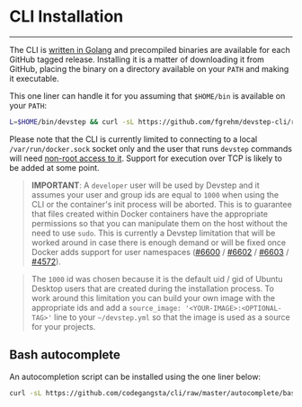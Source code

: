 # CLI Installation
------------------

The CLI is [written in Golang](https://github.com/fgrehm/devstep-cli) and precompiled
binaries are available for each GitHub tagged release. Installing it is a matter
of downloading it from GitHub, placing the binary on a directory available on your
`PATH` and making it executable.

This one liner can handle it for you assuming that `$HOME/bin` is available
on your `PATH`:

```sh
L=$HOME/bin/devstep && curl -sL https://github.com/fgrehm/devstep-cli/releases/download/v0.3.1/linux_amd64 > $L && chmod +x $L
```

Please note that the CLI is currently limited to connecting to a local `/var/run/docker.sock`
socket only and the user that runs `devstep` commands will need [non-root access to it](http://docs.docker.io/installation/ubuntulinux/#giving-non-root-access).
Support for execution over TCP is likely to be added at some point.


> **IMPORTANT**: A `developer` user will be used by Devstep and it assumes your
user and group ids are equal to `1000` when using the CLI or the container's init
process will be aborted. This is to guarantee that files created within Docker
containers have the appropriate permissions so that you can manipulate them
on the host without the need to use `sudo`. This is currently a Devstep limitation
that will be worked around in case there is enough demand or will be fixed once
Docker adds support for user namespaces ([#6600](https://github.com/dotcloud/docker/pull/6600)
/ [#6602](https://github.com/dotcloud/docker/pull/6602) / [#6603](https://github.com/dotcloud/docker/pull/6603)
/ [#4572](https://github.com/dotcloud/docker/pull/4572)).

> The `1000` id was chosen because it is the default uid / gid of Ubuntu Desktop users
that are created during the installation process. To work around this limitation
you can build your own image with the appropriate ids and add a `source_image: '<YOUR-IMAGE>:<OPTIONAL-TAG>'`
line to your `~/devstep.yml` so that the image is used as a source for your projects.

## Bash autocomplete

An autocompletion script can be installed using the one liner below:

```sh
curl -sL https://github.com/codegangsta/cli/raw/master/autocomplete/bash_autocomplete | sed 's/$PROG/devstep/' | sudo tee /etc/bash_completion.d/devstep
```

